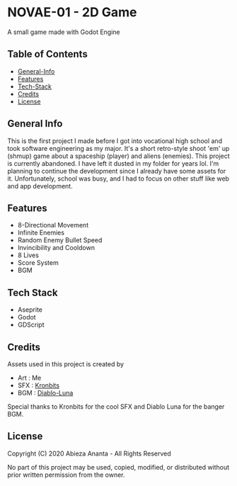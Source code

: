 # NOVAE-01 - 2D Game

A small game made with Godot Engine

## Table of Contents

- [General-Info](#general-info)
- [Features](#features)
- [Tech-Stack](#tech-stack)
- [Credits](#credits)
- [License](#license)
## General Info

This is the first project I made before I got into vocational high school and took software engineering as my major. It's a short retro-style shoot 'em' up (shmup) game about a spaceship (player) and aliens (enemies). This project is currently abandoned. I have left it dusted in my folder for years lol. I'm planning to continue the development since I already have some assets for it. Unfortunately, school was busy, and I had to focus on other stuff like web and app development. 
## Features

- 8-Directional Movement
- Infinite Enemies
- Random Enemy Bullet Speed
- Invincibility and Cooldown
- 8 Lives
- Score System
- BGM   

## Tech Stack

- Aseprite
- Godot
- GDScript

## Credits

Assets used in this project is created by 

- Art : Me
- SFX : [Kronbits](https://kronbits.itch.io/)
- BGM : [Diablo-Luna](https://pudretediablo.itch.io/)

Special thanks to Kronbits for the cool SFX and Diablo Luna for the banger BGM.

## License

Copyright (C) 2020 Abieza Ananta - All Rights Reserved

No part of this project may be used, copied, modified, or distributed without prior written permission from the owner.

